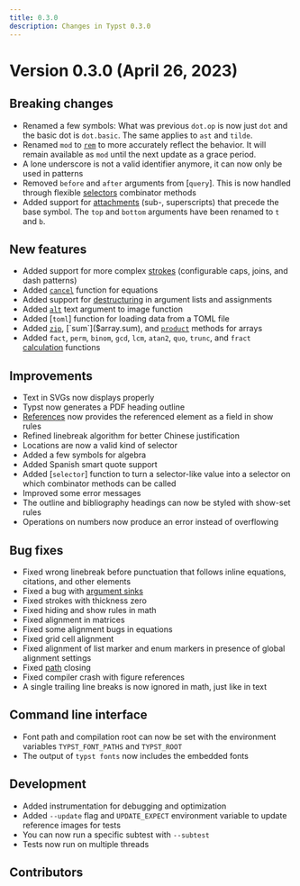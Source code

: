 ```yaml
---
title: 0.3.0
description: Changes in Typst 0.3.0
---
```


# Version 0.3.0 (April 26, 2023)

## Breaking changes
- Renamed a few symbols: What was previous `dot.op` is now just `dot` and the
  basic dot is `dot.basic`. The same applies to `ast` and `tilde`.
- Renamed `mod` to [`rem`]($calc.rem) to more accurately reflect the
  behavior. It will remain available as `mod` until the next update as a
  grace period.
- A lone underscore is not a valid identifier anymore, it can now only be used
  in patterns
- Removed `before` and `after` arguments from [`query`]. This is now handled
  through flexible [selectors]($selector) combinator methods
- Added support for [attachments]($math.attach) (sub-, superscripts) that
  precede the base symbol. The `top` and `bottom` arguments have been renamed
  to `t` and `b`.

## New features
- Added support for more complex [strokes]($stroke) (configurable caps, joins,
  and dash patterns)
- Added [`cancel`]($math.cancel) function for equations
- Added support for [destructuring]($scripting/#bindings) in argument lists
  and assignments
- Added [`alt`]($image.alt) text argument to image function
- Added [`toml`] function for loading data from a TOML file
- Added [`zip`]($array.zip), [`sum`]($array.sum), and
  [`product`]($array.product) methods for arrays
- Added `fact`, `perm`, `binom`, `gcd`, `lcm`, `atan2`, `quo`, `trunc`, and
  `fract` [calculation]($category/foundations/calc) functions

## Improvements
- Text in SVGs now displays properly
- Typst now generates a PDF heading outline
- [References]($ref) now provides the referenced element as a field in show
  rules
- Refined linebreak algorithm for better Chinese justification
- Locations are now a valid kind of selector
- Added a few symbols for algebra
- Added Spanish smart quote support
- Added [`selector`] function to turn a selector-like value into a selector on
  which combinator methods can be called
- Improved some error messages
- The outline and bibliography headings can now be styled with show-set rules
- Operations on numbers now produce an error instead of overflowing

## Bug fixes
- Fixed wrong linebreak before punctuation that follows inline equations,
  citations, and other elements
- Fixed a bug with [argument sinks]($arguments)
- Fixed strokes with thickness zero
- Fixed hiding and show rules in math
- Fixed alignment in matrices
- Fixed some alignment bugs in equations
- Fixed grid cell alignment
- Fixed alignment of list marker and enum markers in presence of global
  alignment settings
- Fixed [path]($path) closing
- Fixed compiler crash with figure references
- A single trailing line breaks is now ignored in math, just like in text

## Command line interface
- Font path and compilation root can now be set with the environment variables
  `TYPST_FONT_PATHS` and `TYPST_ROOT`
- The output of `typst fonts` now includes the embedded fonts

## Development
- Added instrumentation for debugging and optimization
- Added `--update` flag and `UPDATE_EXPECT` environment variable to update
  reference images for tests
- You can now run a specific subtest with `--subtest`
- Tests now run on multiple threads

## Contributors
<contributors from="v0.2.0" to="v0.3.0" />
